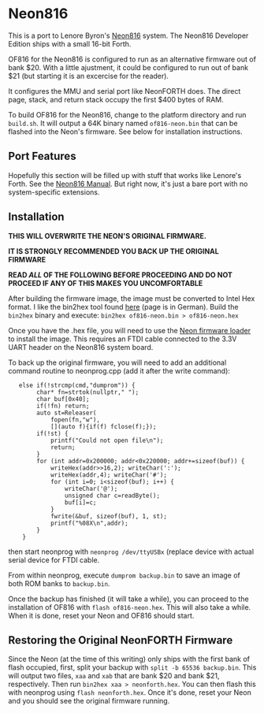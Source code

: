 
# Neon816

This is a port to Lenore Byron's [Neon816](https://hackaday.io/project/164325-neon816) system.  The Neon816 Developer Edition ships with a small 16-bit Forth.

OF816 for the Neon816 is configured to run as an alternative firmware out of bank $20.  With a little ajustment, it could be configured to run out of bank $21 (but starting it is an excercise for the reader).

It configures the MMU and serial port like NeonFORTH does.  The direct page, stack, and return stack occupy the first $400 bytes of RAM.

To build OF816 for the Neon816, change to the platform directory and run
``build.sh``. It will output a 64K binary named ``of816-neon.bin`` that can be flashed into the Neon's firmware.  See below for installation instructions.

## Port Features

Hopefully this section will be filled up with stuff that works like Lenore's
Forth.  See the [Neon816 Manual](https://cdn.hackaday.io/files/1643257030480800/sysmanual.pdf).  But right now, it's just a bare port with no system-specific extensions.

## Installation

**THIS WILL OVERWRITE THE NEON'S ORIGINAL FIRMWARE.**

**IT IS STRONGLY RECOMMENDED YOU BACK UP THE ORIGINAL FIRMWARE**

**READ _ALL_ OF THE FOLLOWING BEFORE PROCEEDING AND DO NOT PROCEED IF ANY OF THIS MAKES YOU UNCOMFORTABLE**

After building the firmware image, the image must be converted to Intel Hex format.  I like the bin2hex tool found [here](https://grumpf.hope-2000.org) (page is in German). Build the ``bin2hex`` binary and execute:  ``bin2hex of816-neon.bin > of816-neon.hex`` 

Once you have the .hex file, you will need to use the [Neon firmware loader](https://hackaday.io/project/164325-neon816) to install the image.  This requires an FTDI cable connected to the 3.3V UART header on the Neon816 system board.

To back up the original firmware, you will need to add an additional command routine to neonprog.cpp (add it after the write command):

```
   else if(!strcmp(cmd,"dumprom")) {
        char* fn=strtok(nullptr," ");
        char buf[0x40];
        if(!fn) return;
        auto st=Releaser(
            fopen(fn,"w"),
            [](auto f){if(f) fclose(f);});
        if(!st) {
            printf("Could not open file\n");
            return;
        }
        for (int addr=0x200000; addr<0x220000; addr+=sizeof(buf)) {
            writeHex(addr>>16,2); writeChar(':');
            writeHex(addr,4); writeChar('#');
            for (int i=0; i<sizeof(buf); i++) {
                writeChar('@');
                unsigned char c=readByte();
                buf[i]=c;
            }
            fwrite(&buf, sizeof(buf), 1, st);
            printf("%08X\n",addr);
        }
    }
```

then start neonprog with ``neonprog /dev/ttyUSBx`` (replace device with actual serial device for FTDI cable.

From within neonprog, execute ``dumprom backup.bin`` to save an image of both ROM banks to ``backup.bin``.

Once the backup has finished (it will take a while), you can proceed to the installation of OF816 with ``flash of816-neon.hex``.  This will also take a while.  When it is done, reset your Neon and OF816 should start.

## Restoring the Original NeonFORTH Firmware

Since the Neon (at the time of this writing) only ships with the first bank of flash occupied, first, split your backup with ``split -b 65536 backup.bin``.  This will output two files, ``xaa`` and ``xab`` that are bank $20 and bank $21, respectively.  Then run ``bin2hex xaa > neonforth.hex``.  You can then flash this with neonprog using ``flash neonforth.hex``.   Once it's done, reset your Neon and you should see the original firmware running.
